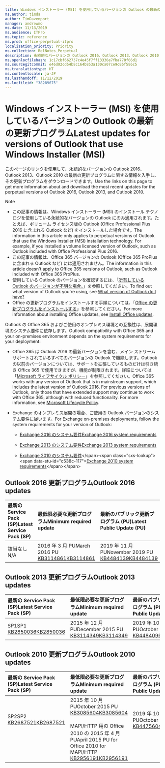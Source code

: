 ```yaml
---
title: Windows インストーラー (MSI) を使用しているバージョンの Outlook の最新の更新プログラム
ms.author: timda
author: TimDavenport
manager: andrewmo
ms.date: 11/13/2019
ms.audience: ITPro
ms.topic: reference
ms.prod: office-perpetual-itpro
localization_priority: Priority
ms.collection: RelNotes_Perpetual
description: 永続的なバージョンの Outlook 2016、Outlook 2013、Outlook 2010 の最新の更新プログラムに関する情報へのリンクを IT 技術者に提供します
ms.openlocfilehash: 1c17cbf662737c4e45f7ff13336e7fba770f66d1
ms.sourcegitcommit: e46d02cd54b8c164b853a130ca07ce9c85f586c5
ms.translationtype: HT
ms.contentlocale: ja-JP
ms.lasthandoff: 11/12/2019
ms.locfileid: "38289675"
---
```

# <a name="latest-updates-for-versions-of-outlook-that-use-windows-installer-msi"></a><span data-ttu-id="c538c-103">Windows インストーラー (MSI) を使用しているバージョンの Outlook の最新の更新プログラム</span><span class="sxs-lookup"><span data-stu-id="c538c-103">Latest updates for versions of Outlook that use Windows Installer (MSI)</span></span>

<span data-ttu-id="c538c-104">このページのリンクを使用して、永続的なバージョンの Outlook 2016、Outlook 2013、Outlook 2010 の最新の更新プログラムに関する情報を入手し、その更新プログラムをダウンロードできます。</span><span class="sxs-lookup"><span data-stu-id="c538c-104">Use the links on this page to get more information about and download the most recent updates for the perpetual versions of Outlook 2016, Outlook 2013, and Outlook 2010.</span></span>
  
> [!NOTE]
> - <span data-ttu-id="c538c-p101">この記事の情報は、Windows インストーラー (MSI) のインストール テクノロジを使用している永続的なバージョンの Outlook にのみ適用されます。たとえば、ボリューム ライセンス版の Outlook (Office Professional Plus 2016 に含まれる Outlook など) をインストールした場合です。</span><span class="sxs-lookup"><span data-stu-id="c538c-p101">The information in this article only applies to perpetual versions of Outlook that use the Windows Installer (MSI) installation technology. For example, if you installed a volume licensed version of Outlook, such as Outlook included with Office Professional Plus 2016.</span></span>
> - <span data-ttu-id="c538c-107">この記事の情報は、Office 365 バージョンの Outlook (Office 365 ProPlus に含まれる Outlook など) には適用されません。</span><span class="sxs-lookup"><span data-stu-id="c538c-107">The information in this article doesn't apply to Office 365 versions of Outlook, such as Outlook included with Office 365 ProPlus.</span></span>
> - <span data-ttu-id="c538c-108">使用している Outlook のバージョンを確認するには、「[所有している Outlook のバージョンが不明な場合。](https://support.office.com/article/b3a9568c-edb5-42b9-9825-d48d82b2257c)」を参照してください。</span><span class="sxs-lookup"><span data-stu-id="c538c-108">To find out what version of Outlook you're using, see [What version of Outlook do I have?](https://support.office.com/article/b3a9568c-edb5-42b9-9825-d48d82b2257c)</span></span>
> - <span data-ttu-id="c538c-109">Office の更新プログラムをインストールする手順については、「[Office の更新プログラムをインストールする](https://support.office.com/article/2ab296f3-7f03-43a2-8e50-46de917611c5)」を参照してください。</span><span class="sxs-lookup"><span data-stu-id="c538c-109">For more information about installing Office updates, see [Install Office updates](https://support.office.com/article/2ab296f3-7f03-43a2-8e50-46de917611c5).</span></span> 
  
<span data-ttu-id="c538c-110">Outlook の Office 365 およびご使用のオンプレミス環境との互換性は、展開環境のシステム要件に依存します。</span><span class="sxs-lookup"><span data-stu-id="c538c-110">Outlook compatibility with Office 365 and your on-premises environment depends on the system requirements for your deployment:</span></span>
  
- <span data-ttu-id="c538c-p102">Office 365 は Outlook 2016 の最新バージョンを含む、メイン ストリーム サポートされているすべてのバージョンの Outlook で機能します。Outlook の以前のバージョンについては、サポートを拡張しているものだけは引き続き Office 365 で使用できますが、機能が制限されます。詳細については「[Microsoft ライフサイクル ポリシー](https://support.microsoft.com/lifecycle)」を参照してください。</span><span class="sxs-lookup"><span data-stu-id="c538c-p102">Office 365 works with any version of Outlook that is in mainstream support, which includes the latest version of Outlook 2016. For previous versions of Outlook, only those that have extended support may continue to work with Office 365, although with reduced functionality. For more information, see [Microsoft Lifecycle Policy](https://support.microsoft.com/lifecycle).</span></span>
    
- <span data-ttu-id="c538c-114">Exchange のオンプレミス展開の場合、ご使用の Outlook バージョンのシステム要件に従います。</span><span class="sxs-lookup"><span data-stu-id="c538c-114">For Exchange on-premises deployments, follow the system requirements for your version of Outlook:</span></span>
    
  - [<span data-ttu-id="c538c-115">Exchange 2016 のシステム要件</span><span class="sxs-lookup"><span data-stu-id="c538c-115">Exchange 2016 system requirements</span></span>](https://docs.microsoft.com/Exchange/plan-and-deploy/system-requirements)
    
  - [<span data-ttu-id="c538c-116">Exchange 2013 のシステム要件</span><span class="sxs-lookup"><span data-stu-id="c538c-116">Exchange 2013 system requirements</span></span>](https://docs.microsoft.com/exchange/exchange-2013-system-requirements-exchange-2013-help)
    
  - <span data-ttu-id="c538c-117">[Exchange 2010 のシステム要件](https://docs.microsoft.com/previous-versions/office/exchange-server-2010/aa996719(v=exchg.141))</span><span class="sxs-lookup"><span data-stu-id="c538c-117">[Exchange 2010 system requirements](https://docs.microsoft.com/previous-versions/office/exchange-server-2010/aa996719(v=exchg.141))</span></span>

   
## <a name="outlook-2016-updates"></a><span data-ttu-id="c538c-118">Outlook 2016 更新プログラム</span><span class="sxs-lookup"><span data-stu-id="c538c-118">Outlook 2016 updates</span></span>

|<span data-ttu-id="c538c-119">**最新の Service Pack (SP)**</span><span class="sxs-lookup"><span data-stu-id="c538c-119">**Latest Service Pack (SP)**</span></span>|<span data-ttu-id="c538c-120">**最低限必要な更新プログラム**</span><span class="sxs-lookup"><span data-stu-id="c538c-120">**Minimum required update**</span></span>|<span data-ttu-id="c538c-121">**最新のパブリック更新プログラム (PU)**</span><span class="sxs-lookup"><span data-stu-id="c538c-121">**Latest Public Update (PU)**</span></span>|
|:-----|:-----|:-----|
|<span data-ttu-id="c538c-122">該当なし</span><span class="sxs-lookup"><span data-stu-id="c538c-122">N/A</span></span>  <br/> |<span data-ttu-id="c538c-123">2016 年 3 月 PU</span><span class="sxs-lookup"><span data-stu-id="c538c-123">March 2016 PU</span></span> <br/>[<span data-ttu-id="c538c-124">KB3114861</span><span class="sxs-lookup"><span data-stu-id="c538c-124">KB3114861</span></span>](https://support.microsoft.com/help/3114861) <br/> |<span data-ttu-id="c538c-125">2019 年 11 月 PU</span><span class="sxs-lookup"><span data-stu-id="c538c-125">November 2019 PU</span></span> <br/>[<span data-ttu-id="c538c-126">KB4484139</span><span class="sxs-lookup"><span data-stu-id="c538c-126">KB4484139</span></span>](https://support.microsoft.com/help/4484139) 

## <a name="outlook-2013-updates"></a><span data-ttu-id="c538c-127">Outlook 2013 更新プログラム</span><span class="sxs-lookup"><span data-stu-id="c538c-127">Outlook 2013 updates</span></span>

|<span data-ttu-id="c538c-128">**最新の Service Pack (SP)**</span><span class="sxs-lookup"><span data-stu-id="c538c-128">**Latest Service Pack (SP)**</span></span>|<span data-ttu-id="c538c-129">**最低限必要な更新プログラム**</span><span class="sxs-lookup"><span data-stu-id="c538c-129">**Minimum required update**</span></span>|<span data-ttu-id="c538c-130">**最新のパブリック更新プログラム (PU)**</span><span class="sxs-lookup"><span data-stu-id="c538c-130">**Latest Public Update (PU)**</span></span>|
|:-----|:-----|:-----|
|<span data-ttu-id="c538c-131">SP1</span><span class="sxs-lookup"><span data-stu-id="c538c-131">SP1</span></span>  <br/>[<span data-ttu-id="c538c-132">KB2850036</span><span class="sxs-lookup"><span data-stu-id="c538c-132">KB2850036</span></span>](https://go.microsoft.com/fwlink/p/?LinkId=512538) <br/> |<span data-ttu-id="c538c-133">2015 年 12 月 PU</span><span class="sxs-lookup"><span data-stu-id="c538c-133">December 2015 PU</span></span> <br/>[<span data-ttu-id="c538c-134">KB3114349</span><span class="sxs-lookup"><span data-stu-id="c538c-134">KB3114349</span></span>](https://support.microsoft.com/kb/3114349) <br/> |<span data-ttu-id="c538c-135">2019 年 10 月 PU</span><span class="sxs-lookup"><span data-stu-id="c538c-135">October 2019 PU</span></span> <br/>[<span data-ttu-id="c538c-136">KB4484096</span><span class="sxs-lookup"><span data-stu-id="c538c-136">KB4484096</span></span>](https://support.microsoft.com/help/4484096)  |
   
## <a name="outlook-2010-updates"></a><span data-ttu-id="c538c-137">Outlook 2010 更新プログラム</span><span class="sxs-lookup"><span data-stu-id="c538c-137">Outlook 2010 updates</span></span>

|<span data-ttu-id="c538c-138">**最新の Service Pack (SP)**</span><span class="sxs-lookup"><span data-stu-id="c538c-138">**Latest Service Pack (SP)**</span></span>|<span data-ttu-id="c538c-139">**最低限必要な更新プログラム**</span><span class="sxs-lookup"><span data-stu-id="c538c-139">**Minimum required update**</span></span>|<span data-ttu-id="c538c-140">**最新のパブリック更新プログラム (PU)**</span><span class="sxs-lookup"><span data-stu-id="c538c-140">**Latest Public Update (PU)**</span></span>|
|:-----|:-----|:-----|
|<span data-ttu-id="c538c-141">SP2</span><span class="sxs-lookup"><span data-stu-id="c538c-141">SP2</span></span> <br/>[<span data-ttu-id="c538c-142">KB2687521</span><span class="sxs-lookup"><span data-stu-id="c538c-142">KB2687521</span></span>](https://go.microsoft.com/fwlink/p/?LinkId=512542) <br><br><br><br/> |<span data-ttu-id="c538c-143">2015 年 10 月 PU</span><span class="sxs-lookup"><span data-stu-id="c538c-143">October 2015 PU</span></span> <br/> [<span data-ttu-id="c538c-144">KB3085604</span><span class="sxs-lookup"><span data-stu-id="c538c-144">KB3085604</span></span>](https://support.microsoft.com/kb/3085604) <br/><br/>  <span data-ttu-id="c538c-145">MAPI/HTTP 用の Office 2010 の 2015 年 4 月 PU</span><span class="sxs-lookup"><span data-stu-id="c538c-145">April 2015 PU for Office 2010 for MAPI/HTTP</span></span> <br/> [<span data-ttu-id="c538c-146">KB2956191</span><span class="sxs-lookup"><span data-stu-id="c538c-146">KB2956191</span></span>](https://support.microsoft.com/ja-JP/help/2956191/april-14-2015-update-for-office-2010-kb2956191) <br/> |<span data-ttu-id="c538c-147">2019 年 10 月 PU</span><span class="sxs-lookup"><span data-stu-id="c538c-147">October 2019 PU</span></span> <br/>[<span data-ttu-id="c538c-148">KB4475604</span><span class="sxs-lookup"><span data-stu-id="c538c-148">KB4475604</span></span>](https://support.microsoft.com/help/4475604) <br><br><br><br/>|
   

